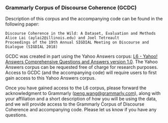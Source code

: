 ### Grammarly Corpus of Discourse Coherence (GCDC)

Description of this corpus and the accompanying code can be found in the following paper:

    Discourse Coherence in the Wild: A Dataset, Evaluation and Methods
    Alice Lai (aylai2@illinois.edu) and Joel Tetreault
    Proceedings of the 19th Annual SIGDIAL Meeting on Discourse and Dialogue (SIGDIAL 2018)

GCDC was created in part using the Yahoo Answers corpus: <a href="https://webscope.sandbox.yahoo.com/catalog.php?datatype=l">L6 - Yahoo! Answers Comprehensive Questions and Answers version 1.0</a>. The Yahoo Answers corpus can be requested free of charge for research purposes. Access to GCDC (and the accompanying code) will require users to first gain access to this Yahoo Answers corpus.

Once you have gained access to the L6 corpus, please forward the acknowledgment to Grammarly (peng.wang@grammarly.com), along with your affiliation and a short description of how you will be using the data, and we will provide access to the Grammarly Corpus of Discourse Coherence and accompanying code. Please let us know if you have any questions.

